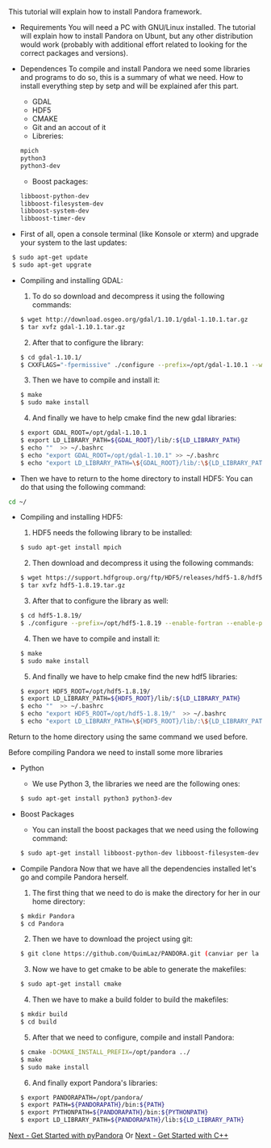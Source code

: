
This tutorial will explain how to install Pandora framework.

- Requirements
You will need a PC with GNU/Linux installed. The tutorial will explain how to install Pandora on Ubunt, but any other distribution would work (probably with additional effort related to looking for the correct packages and versions).

- Dependences
To compile and install Pandora we need some libraries and programs to do so, this is a summary of what we need. How to install everything step by setp and will be explained afer this part.
	
	* GDAL
	* HDF5
	* CMAKE
	* Git and an accout of it
	* Libreries:
	```bash
	mpich
	python3 
	python3-dev
	```
	* Boost packages:
	```bash
	libboost-python-dev 
	libboost-filesystem-dev 
	libboost-system-dev 
	libboost-timer-dev
	```


- First of all, open a console terminal (like Konsole or xterm) and upgrade your system to the last updates:
```bash
 $ sudo apt-get update
 $ sudo apt-get upgrate
```

- Compiling and installing GDAL:
	1. To do so download and decompress it using the following commands:

	```bash
	$ wget http://download.osgeo.org/gdal/1.10.1/gdal-1.10.1.tar.gz
	$ tar xvfz gdal-1.10.1.tar.gz
	```

	2. After that to configure the library:

	```bash
	$ cd gdal-1.10.1/
	$ CXXFLAGS="-fpermissive" ./configure --prefix=/opt/gdal-1.10.1 --with-pcraster=internal --with-png=internal --with-libtiff=internal --with-geotiff=internal --with-jpeg=internal --with-gif=internal --with-netcdf=no --enable-debug
	```

	3. Then we have to compile and install it:

	```bash
	$ make
	$ sudo make install
	```

	4. And finally we have to help cmake find the new gdal libraries:

	```bash
	$ export GDAL_ROOT=/opt/gdal-1.10.1
	$ export LD_LIBRARY_PATH=${GDAL_ROOT}/lib/:${LD_LIBRARY_PATH}
	$ echo ""  >> ~/.bashrc
	$ echo "export GDAL_ROOT=/opt/gdal-1.10.1" >> ~/.bashrc	
	$ echo "export LD_LIBRARY_PATH=\${GDAL_ROOT}/lib/:\${LD_LIBRARY_PATH}" >> ~/.bashrc
	```
	
- Then we have to return to the home directory to install HDF5:
You can do that using the following command:

```bash
cd ~/
```

- Compiling and installing HDF5:
	1. HDF5 needs the following library to be installed:

	```bash
	$ sudo apt-get install mpich
	```
	2. Then download and decompress it using the following commands:

	```bash
	$ wget https://support.hdfgroup.org/ftp/HDF5/releases/hdf5-1.8/hdf5-1.8.19/src/hdf5-1.8.19.tar.gz	
	$ tar xvfz hdf5-1.8.19.tar.gz
	```

	3. After that to configure the library as well:

	```bash
	$ cd hdf5-1.8.19/
	$ ./configure --prefix=/opt/hdf5-1.8.19 --enable-fortran --enable-parallel --enable-debug=all	
	```

	4. Then we have to compile and install it:

	```bash
	$ make
	$ sudo make install
	```

	5. And finally we have to help cmake find the new hdf5 libraries:

	```bash
	$ export HDF5_ROOT=/opt/hdf5-1.8.19/
	$ export LD_LIBRARY_PATH=${HDF5_ROOT}/lib/:${LD_LIBRARY_PATH}
	$ echo ""  >> ~/.bashrc
	$ echo "export HDF5_ROOT=/opt/hdf5-1.8.19/"  >> ~/.bashrc
	$ echo "export LD_LIBRARY_PATH=\${HDF5_ROOT}/lib/:\${LD_LIBRARY_PATH}" >> ~/.bashrc
	```

Return to the home directory using the same command we used before.

Before compiling Pandora we need to install some more libraries

- Python
	* We use Python 3, the libraries we need are the following ones:

	```bash
	$ sudo apt-get install python3 python3-dev
	```

- Boost Packages
	* You can install the boost packages that we need using the following command:

	```bash
	$ sudo apt-get install libboost-python-dev libboost-filesystem-dev libboost-system-dev libboost-timer-dev
	```

- Compile Pandora
Now that we have all the dependencies installed let's go and compile Pandora herself.

	1. The first thing that we need to do is make the directory for her in our home directory:

	```bash
	$ mkdir Pandora
	$ cd Pandora
	```
	
	2. Then we have to download the project using git:

	```bash
	$ git clone https://github.com/QuimLaz/PANDORA.git (canviar per la master quan fem el merge)
	```

	3. Now we have to get cmake to be able to generate the makefiles:

	```bash
	$ sudo apt-get install cmake
	```
	
	4. Then we have to make a build folder to build the makefiles:

	```bash
	$ mkdir build
	$ cd build
	```
	
	5. After that we need to configure, compile and install Pandora:

	```bash
	$ cmake -DCMAKE_INSTALL_PREFIX=/opt/pandora ../
	$ make
	$ sudo make install
	```
	
	6. And finally export Pandora's libraries:

	```bash
	$ export PANDORAPATH=/opt/pandora/
	$ export PATH=${PANDORAPATH}/bin:${PATH}
	$ export PYTHONPATH=${PANDORAPATH}/bin:${PYTHONPATH}
	$ export LD_LIBRARY_PATH=${PANDORAPATH}/lib:${LD_LIBRARY_PATH}
	```

        
[Next - Get Started with pyPandora](01_getting_started_pyPandora.md)
Or [Next - Get Started with C++](02_getting_started_pandora.md)
